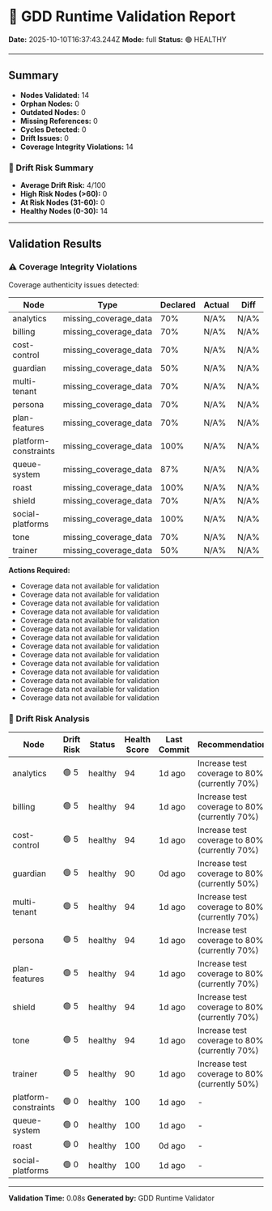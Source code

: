 # 🧩 GDD Runtime Validation Report

**Date:** 2025-10-10T16:37:43.244Z
**Mode:** full
**Status:** 🟢 HEALTHY

---

## Summary

- **Nodes Validated:** 14
- **Orphan Nodes:** 0
- **Outdated Nodes:** 0
- **Missing References:** 0
- **Cycles Detected:** 0
- **Drift Issues:** 0
- **Coverage Integrity Violations:** 14

### 🔮 Drift Risk Summary

- **Average Drift Risk:** 4/100
- **High Risk Nodes (>60):** 0
- **At Risk Nodes (31-60):** 0
- **Healthy Nodes (0-30):** 14

---

## Validation Results

### ⚠️ Coverage Integrity Violations

Coverage authenticity issues detected:

| Node | Type | Declared | Actual | Diff | Severity |
|------|------|----------|--------|------|----------|
| analytics | missing_coverage_data | 70% | N/A% | N/A% | warning |
| billing | missing_coverage_data | 70% | N/A% | N/A% | warning |
| cost-control | missing_coverage_data | 70% | N/A% | N/A% | warning |
| guardian | missing_coverage_data | 50% | N/A% | N/A% | warning |
| multi-tenant | missing_coverage_data | 70% | N/A% | N/A% | warning |
| persona | missing_coverage_data | 70% | N/A% | N/A% | warning |
| plan-features | missing_coverage_data | 70% | N/A% | N/A% | warning |
| platform-constraints | missing_coverage_data | 100% | N/A% | N/A% | warning |
| queue-system | missing_coverage_data | 87% | N/A% | N/A% | warning |
| roast | missing_coverage_data | 100% | N/A% | N/A% | warning |
| shield | missing_coverage_data | 70% | N/A% | N/A% | warning |
| social-platforms | missing_coverage_data | 100% | N/A% | N/A% | warning |
| tone | missing_coverage_data | 70% | N/A% | N/A% | warning |
| trainer | missing_coverage_data | 50% | N/A% | N/A% | warning |

**Actions Required:**
- Coverage data not available for validation
- Coverage data not available for validation
- Coverage data not available for validation
- Coverage data not available for validation
- Coverage data not available for validation
- Coverage data not available for validation
- Coverage data not available for validation
- Coverage data not available for validation
- Coverage data not available for validation
- Coverage data not available for validation
- Coverage data not available for validation
- Coverage data not available for validation
- Coverage data not available for validation
- Coverage data not available for validation

### 🔮 Drift Risk Analysis

| Node | Drift Risk | Status | Health Score | Last Commit | Recommendations |
|------|------------|--------|--------------|-------------|-----------------|
| analytics | 🟢 5 | healthy | 94 | 1d ago | Increase test coverage to 80%+ (currently 70%) |
| billing | 🟢 5 | healthy | 94 | 1d ago | Increase test coverage to 80%+ (currently 70%) |
| cost-control | 🟢 5 | healthy | 94 | 1d ago | Increase test coverage to 80%+ (currently 70%) |
| guardian | 🟢 5 | healthy | 90 | 0d ago | Increase test coverage to 80%+ (currently 50%) |
| multi-tenant | 🟢 5 | healthy | 94 | 1d ago | Increase test coverage to 80%+ (currently 70%) |
| persona | 🟢 5 | healthy | 94 | 1d ago | Increase test coverage to 80%+ (currently 70%) |
| plan-features | 🟢 5 | healthy | 94 | 1d ago | Increase test coverage to 80%+ (currently 70%) |
| shield | 🟢 5 | healthy | 94 | 1d ago | Increase test coverage to 80%+ (currently 70%) |
| tone | 🟢 5 | healthy | 94 | 1d ago | Increase test coverage to 80%+ (currently 70%) |
| trainer | 🟢 5 | healthy | 90 | 1d ago | Increase test coverage to 80%+ (currently 50%) |
| platform-constraints | 🟢 0 | healthy | 100 | 1d ago | - |
| queue-system | 🟢 0 | healthy | 100 | 1d ago | - |
| roast | 🟢 0 | healthy | 100 | 0d ago | - |
| social-platforms | 🟢 0 | healthy | 100 | 1d ago | - |

---

**Validation Time:** 0.08s
**Generated by:** GDD Runtime Validator
